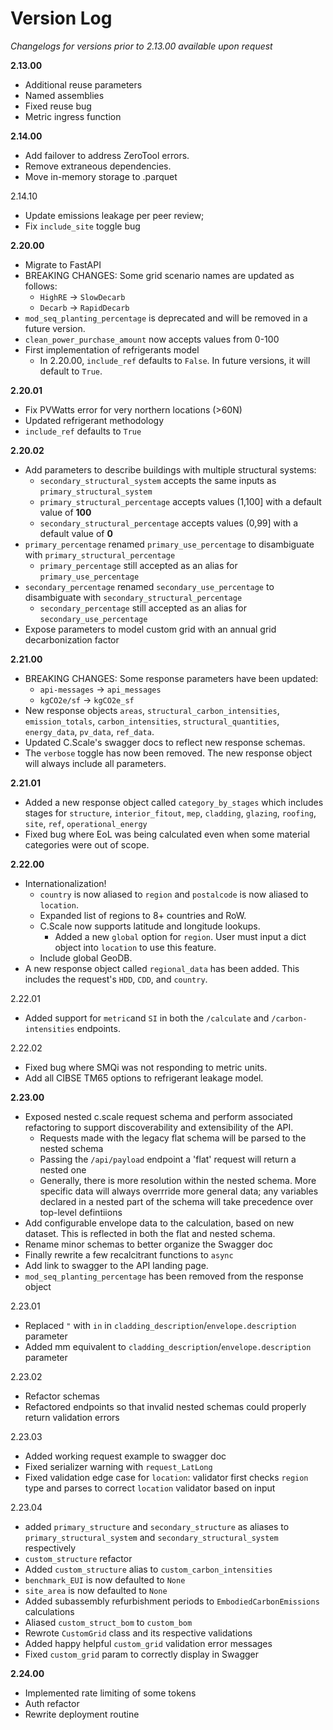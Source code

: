 # Version Log

_Changelogs for versions prior to 2.13.00 available upon request_

**2.13.00**&#x20;

* Additional reuse parameters&#x20;
* Named assemblies
* Fixed reuse bug
* Metric ingress function

**2.14.00**&#x20;

* Add failover to address ZeroTool errors.&#x20;
* Remove extraneous dependencies.&#x20;
* Move in-memory storage to .parquet

2.14.10&#x20;

* Update emissions leakage per peer review;&#x20;
* Fix `include_site` toggle bug

**2.20.00**&#x20;

* Migrate to FastAPI
* BREAKING CHANGES: Some grid scenario names are updated as follows:
  * `HighRE` → `SlowDecarb`
  * `Decarb` → `RapidDecarb`
* `mod_seq_planting_percentage` is deprecated and will be removed in a future version.
* `clean_power_purchase_amount` now accepts values from 0-100
* First implementation of refrigerants model
  * In 2.20.00, `include_ref` defaults to `False`. In future versions, it will default to `True`.

**2.20.01**

* Fix PVWatts error for very northern locations (>60N)
* Updated refrigerant methodology
* `include_ref` defaults to `True`

**2.20.02**

* Add parameters to describe buildings with multiple structural systems:
  * `secondary_structural_system` accepts the same inputs as `primary_structural_system`
  * `primary_structural_percentage` accepts values (1,100] with a default value of **100**
  * `secondary_structural_percentage` accepts values (0,99] with a default value of **0**
* `primary_percentage` renamed `primary_use_percentage` to disambiguate with `primary_structural_percentage`
  * `primary_percentage` still accepted as an alias for `primary_use_percentage`
* `secondary_percentage` renamed `secondary_use_percentage` to disambiguate with `secondary_structural_percentage`
  * `secondary_percentage` still accepted as an alias for `secondary_use_percentage`
* Expose parameters to model custom grid with an annual grid decarbonization factor

**2.21.00**

* BREAKING CHANGES: Some response parameters have been updated:
  * `api-messages` → `api_messages`
  * `kgCO2e/sf` → `kgCO2e_sf`
* New response objects `areas`, `structural_carbon_intensities`, `emission_totals`, `carbon_intensities`, `structural_quantities`, `energy_data`, `pv_data`, `ref_data`.
* Updated C.Scale's swagger docs to reflect new response schemas.
* The `verbose` toggle has now been removed. The new response object will always include all parameters.

**2.21.01**

* Added a new response object called `category_by_stages` which includes stages for `structure`, `interior_fitout`, `mep`, `cladding`, `glazing`, `roofing`, `site`, `ref`, `operational_energy`
* Fixed bug where EoL was being calculated even when some material categories were out of scope.

**2.22.00**

* Internationalization!
  * `country` is now aliased to `region` and `postalcode` is now aliased to `location`.
  * Expanded list of regions to 8+ countries and RoW.&#x20;
  * C.Scale now supports latitude and longitude lookups.
    * Added a new `global` option for `region`. User must input a dict object into `location` to use this feature.
  * Include global GeoDB.
* A new response object called `regional_data` has been added. This includes the request's `HDD`, `CDD`, and `country`.

2.22.01

* Added support for `metric`and `SI` in both the `/calculate` and `/carbon-intensities` endpoints.

2.22.02

* Fixed bug where SMQi was not responding to metric units.
* Add all CIBSE TM65 options to refrigerant leakage model.&#x20;

**2.23.00**&#x20;

* Exposed nested c.scale request schema and perform associated refactoring to support discoverability and extensibility of the API.
  * Requests made with the legacy flat schema will be parsed to the nested schema
  * Passing the `/api/payload` endpoint a 'flat' request will return a nested one
  * Generally, there is more resolution within the nested schema. More specific data will always overrride more general data; any variables declared in a nested part of the schema will take precedence over top-level defintiions
* Add configurable envelope data to the calculation, based on new dataset. This is reflected in both the flat and nested schema.
* Rename minor schemas to better organize the Swagger doc
* Finally rewrite a few recalcitrant functions to `async`
* Add link to swagger to the API landing page.
* `mod_seq_planting_percentage` has been removed from the response object

2.23.01

* Replaced `"` with `in` in `cladding_description`/`envelope.description` parameter
* Added mm equivalent to `cladding_description`/`envelope.description` parameter

2.23.02

* Refactor schemas
* Refactored endpoints so that invalid nested schemas could properly return validation errors

2.23.03

* Added working request example to swagger doc
* Fixed serializer warning with `request_LatLong`
* Fixed validation edge case for `location`: validator first checks `region` type and parses to correct `location` validator based on input

2.23.04

* added `primary_structure` and `secondary_structure` as aliases to `primary_structural_system` and `secondary_structural_system` respectively
* `custom_structure` refactor
* Added `custom_structure` alias to `custom_carbon_intensities`
* `benchmark_EUI` is now defaulted to `None`
* `site_area` is now defaulted to `None`
* Added subassembly refurbishment periods to `EmbodiedCarbonEmissions` calculations
* Aliased `custom_struct_bom` to `custom_bom`
* Rewrote `CustomGrid` class and its respective validations
* Added happy helpful `custom_grid` validation error messages
* Fixed `custom_grid` param to correctly display in Swagger

**2.24.00**

* Implemented rate limiting of some tokens
* Auth refactor
* Rewrite deployment routine
